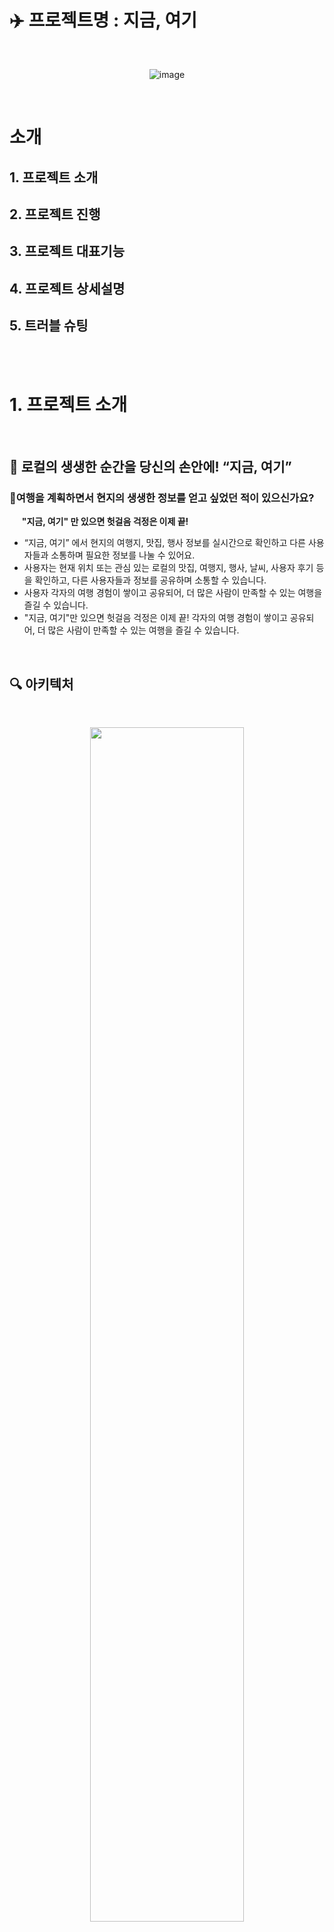 # ✈️ 프로젝트명 : 지금, 여기
<br/>
<p align="center">
<img alt="image" src="public/readme-brochure.png">
</p>
<br/>

# 소개

## 1. 프로젝트 소개

## 2. 프로젝트 진행

## 3. 프로젝트 대표기능

## 4. 프로젝트 상세설명

## 5. 트러블 슈팅

  <br/>
  
  <br/>

# 1. 프로젝트 소개

<br/>
  
## 🐬 로컬의 생생한 순간을 당신의 손안에! “지금, 여기”
### 🚴여행을 계획하면서 현지의 생생한 정보를 얻고 싶었던 적이 있으신가요? <br/> 
&nbsp;&nbsp;&nbsp;&nbsp;&nbsp;**"지금, 여기" 만 있으면 헛걸음 걱정은 이제 끝!** <br/>
-  “지금, 여기” 에서 현지의 여행지, 맛집, 행사 정보를 실시간으로 확인하고 다른 사용자들과 소통하며 필요한 정보를 나눌 수 있어요.
- 사용자는 현재 위치 또는 관심 있는 로컬의 맛집, 여행지, 행사, 날씨, 사용자 후기 등을 확인하고, 다른 사용자들과 정보를 공유하며 소통할 수 있습니다.
- 사용자 각자의 여행 경험이 쌓이고 공유되어, 더 많은 사람이 만족할 수 있는 여행을 즐길 수 있습니다.
- "지금, 여기"만 있으면 헛걸음 걱정은 이제 끝! 각자의 여행 경험이 쌓이고 공유되어, 더 많은 사람이 만족할 수 있는 여행을 즐길 수 있습니다.
  <br/>

<br/>

## 🔍 아키텍처
<br/>

<p align="center">
<img src="https://www.notion.so/image/https%3A%2F%2Fprod-files-secure.s3.us-west-2.amazonaws.com%2F83c75a39-3aba-4ba4-a792-7aefe4b07895%2F70d49e99-0420-4062-a39e-272a1348dac4%2Fherenow-architecture.png?table=block&id=7e1cf441-fb3e-422b-b22d-b6d4e35339a1&spaceId=83c75a39-3aba-4ba4-a792-7aefe4b07895&width=2000&userId=c6ff8b59-141d-43fd-a1c9-b3a2ad415c9a&cache=v2" width=70%>
</p>

<br/>
<br/>

## 📚 Stacks
#### 🌐 Package Manager
<img src="https://img.shields.io/badge/npm-green?style=for-the-badge&logo=npm&logoColor=white">

#### 💻 Front-end 
<img src="https://img.shields.io/badge/Typescript-3178C6?style=for-the-badge&logo=Typescript&logoColor=white"> <img src="https://img.shields.io/badge/Next.js-black?style=for-the-badge&logo=next.js&logoColor=white"> <img src="https://img.shields.io/badge/react-61DAFB?style=for-the-badge&logo=react&logoColor=white">
#### 💾 Back-end
<img src="https://img.shields.io/badge/supabase-208C6?style=for-the-badge&logo=Supabase&logoColor=white">

#### 📁 State management
<img src="https://img.shields.io/badge/Zustand-orange?style=for-the-badge&logo=zustand&logoColor=white"> <img src="https://img.shields.io/badge/TanstackQuery-yellow?style=for-the-badge&logo=reactquery&logoColor=white">
#### 🏢 Distribution
<img src="https://img.shields.io/badge/Vercel-black?style=for-the-badge&logo=Vercel&logoColor=white">

#### ✅ API
```
한국관광공사 Tour API, 카카오 지도 API
```
#### ✅ JavaScript-Library
```react
react-toastify, day.js, react-intersection-observer, heroicons, react-kakao-maps-sdk
```
<br/>

<br/>

## 📖 기술적 의사결정

<details>
  <summary>
    <strong>Framework</strong>
  </summary>
<br/>
  
  **Next.js**
  
Next.js는 Server-Side Rendering 방식으로 동작하므로, 서버에서 데이터를 보내 빈 브라우저에 페이지를 만드는 CSR과 달리 페이지를 다 채우고 브라우저 
에 보내는 방식으로 렌더링이 진행됩니다. 따라서 SEO(검색 엔진 최적화)에 유리하고, CSR도 가능하기 때문에 선택의 폭이 넓습니다.
</details>

<details>
  <summary><strong>Programming</strong></summary>
<br/>
  
  **TypeScript**
  
자바스크립트에서 타입 시스템이 더해진 언어로 정적 타이핑이 가능합니다. 굳이 직접 실행하지 않고도 컴파일 시점에 오류를 체크할 수 있었고, 자동 완성이라는 편리한 기능을 통해 오타로 인한 실수도 현저히 줄일 수 있습니다.
</details>

<details>
  <summary><strong>Database</strong></summary>
  <br/>
  
  **Supabase**
  
데이터베이스와 API 를 구축하는데 필요한 설정, 관리와 시간을 최소화 하여 프론트엔드 개발에 집중할 수 있게 도와주는 오픈소스 벡엔드 서비스입니다. Supabase는 서버리스 환경에서 강력한 백엔드 서비스를 제공하며, 추가로 Authentication 기능은 사용자 인증 및 관리를 간편하게 처리할 수 있는 모듈을 갖추고 있습니다.
</details>

<details>
  <summary><strong>Deployment Platform</strong></summary>
<br/>
  
  **Vercel**
  
Next.js의 제작사에서 제공하는 배포 플랫폼으로, 서버리스 환경에서 빠르고 안정적인 배포를 지원합니다. 자동화된 CI/CD(Continuous Integration/Continuous Deployment) 파이프라인을 통해 코드를 푸시하면 자동으로 배포가 이루어지며, 성능 최적화 기능과 전역 CDN(Content Delivery Network)을 제공하여 빠른 로딩 속도를 보장합니다. 또한, 프로젝트의 도메인 관리와 SSL 인증서 발급을 간편하게 처리할 수 있는 기능을 갖추고 있습니다.
</details>

<details>
  <summary><strong>State Management Libraries</strong></summary>
 <br/>
     
  **TanStack Query**
  
fetch 요청 시 로딩, 에러, 성공의 상태 정보를 얻을 수 있어 서버 상태 관리가 용이합니다. 유니크한 key값을 이용해 데이터를 저장하여 특정 데이터 쿼리에 대한 조회 및 무효화를 쉽게 할 수 있으며, 동일한 네트워크 요청 발생 시 쿼리키에 캐싱된 값을 사용하여 불필요한 네트워크 
재요청을 방지할 수 있습니다. 또한, 무한 스크롤 기능을 통해 데이터를 페이지네이션 없이 연속적으로 로드할 수 있고, 낙관적 업데이트를 통해 좋아요와 같은 상호작용에 대해 빠른 사용자 피드백을 제공할 수 있습니다. 이런 기능들은 사용자 경험을 향상시키고, 성능 최적화에도 큰 
도움이 됩니다.

  **Zustand**
  
타입스크립트 기반의 경량 전역 상태 관리 라이브러리로, 단순한 API와 빠른 성능이 특징입니다. Redux의 Flux 아키텍처를 채택하여 
기존에 Redux를 사용하던 팀원들에게 친숙한 환경을 제공합니다. 보일러 플레이트가 간단하여 빠르게 설정할 수 있으며, 선언적이고 직관적인 상태 관리를 통해 코드 가독성을 높여줍니다. 또한, React와의 완벽한 호환성 덕분에 컴포넌트 기반의 개발에 유연하게 적용할 수 있습니다.
</details>

<details>
  <summary><strong>Styling</strong></summary>
 <br/>
     
  **Tailwind CSS**
  
일관된 클래스명으로 코드의 의도를 명확하게 전달 가능하며 유지 보수가 용이합니다. 미리 정의된 유틸리티 클래스를 사용하기 때문에 빠른 
디자인 가능하며 렌더링 속도, 성능 면에서 다른 CSS 방식보다 유리하고 Next.js에서 권장하는 CSS 라이브러리로서 원활하게 사용할 수 있습니다.

  **React-Toastify**
  
사용자에게 피드백을 제공하기 위한 알림 메시지를 쉽게 구현할 수 있는 React 라이브러리입니다. 다양한 커스터마이징 옵션과 함께 간단한 API를 제공하여 프로젝트에 빠르게 통합할 수 있습니다. 특히, Next.js와 같은 서버 사이드 렌더링 환경에서도 문제없이 동작하며, 사용자 경험을 
향상시키는 데 유용합니다.

  **Heroicons**
  
Tailwind CSS 팀이 제공하는 아이콘 라이브러리로, 무료로 사용할 수 있는 다양한 SVG 아이콘을 제공합니다. React 컴포넌트 형태로 제공되기 때문에 Next.js 프로젝트에 쉽게 통합할 수 있으며, Tailwind CSS와 함께 사용하면 일관된 디자인 시스템을 구축하는 데 도움이 됩니다.

</details>

  <br/>


## 📂 프로젝트 폴더 구조

<details>
  <summary><strong>폴더 구조</strong></summary>
  <br />

  📦src<br/>
 ┣ 📂app<br/>
 ┃ ┣ 📂(layout)<br/>
 ┃ ┃ ┣ 📂(feed)<br/>
 ┃ ┃ ┃ ┗ 📂feed<br/>
 ┃ ┃ ┃ ┃ ┣ 📜loading.tsx<br/>
 ┃ ┃ ┃ ┃ ┗ 📜page.tsx<br/>
 ┃ ┃ ┣ 📂(local)<br/>
 ┃ ┃ ┃ ┗ 📂local<br/>
 ┃ ┃ ┃ ┃ ┣ 📂details<br/>
 ┃ ┃ ┃ ┃ ┃ ┗ 📂[id]<br/>
 ┃ ┃ ┃ ┃ ┃ ┃ ┗ 📜page.tsx<br/>
 ┃ ┃ ┃ ┃ ┗ 📂[region]<br/>
 ┃ ┃ ┃ ┃ ┃ ┗ 📜page.tsx<br/>
 ┃ ┃ ┣ 📂feed-detail<br/>
 ┃ ┃ ┃ ┗ 📂[id]<br/>
 ┃ ┃ ┃ ┃ ┗ 📜page.tsx<br/>
 ┃ ┃ ┣ 📂profile<br/>
 ┃ ┃ ┃ ┗ 📂[id]<br/>
 ┃ ┃ ┃ ┃ ┗ 📜page.tsx<br/>
 ┃ ┃ ┣ 📂search-page<br/>
 ┃ ┃ ┃ ┣ 📜layout.tsx<br/>
 ┃ ┃ ┃ ┗ 📜page.tsx<br/>
 ┃ ┃ ┣ 📜layout.tsx<br/>
 ┃ ┃ ┗ 📜page.tsx<br/>
 ┃ ┣ 📂(webmain)<br/>
 ┃ ┃ ┣ 📂webmain<br/>
 ┃ ┃ ┃ ┗ 📜page.tsx<br/>
 ┃ ┃ ┣ 📂websearch-page<br/>
 ┃ ┃ ┃ ┗ 📜page.tsx<br/>
 ┃ ┃ ┣ 📂_componets<br/>
 ┃ ┃ ┃ ┣ 📂AroundLocalList<br/>
 ┃ ┃ ┃ ┃ ┣ 📜AroundLocalItem.tsx<br/>
 ┃ ┃ ┃ ┃ ┣ 📜AroundLocalList.tsx<br/>
 ┃ ┃ ┃ ┃ ┗ 📜index.ts<br/>
 ┃ ┃ ┃ ┣ 📂LocalCategory<br/>
 ┃ ┃ ┃ ┃ ┣ 📜index.ts<br/>
 ┃ ┃ ┃ ┃ ┗ 📜LocalCategory.tsx<br/>
 ┃ ┃ ┃ ┣ 📂LocalFeedList<br/>
 ┃ ┃ ┃ ┃ ┣ 📜FeedItem.tsx<br/>
 ┃ ┃ ┃ ┃ ┣ 📜index.ts<br/>
 ┃ ┃ ┃ ┃ ┗ 📜LocalFeedList.tsx<br/>
 ┃ ┃ ┃ ┣ 📜MainBanner.tsx<br/>
 ┃ ┃ ┃ ┣ 📜searchStore.ts<br/>
 ┃ ┃ ┃ ┣ 📜WebFeedCategories.tsx<br/>
 ┃ ┃ ┃ ┣ 📜WebFeedItem.tsx<br/>
 ┃ ┃ ┃ ┣ 📜WebFeedSearchItem.tsx<br/>
 ┃ ┃ ┃ ┣ 📜WebFooter.tsx<br/>
 ┃ ┃ ┃ ┣ 📜WebHeader.tsx<br/>
 ┃ ┃ ┃ ┣ 📜WebMainBar.tsx<br/>
 ┃ ┃ ┃ ┣ 📜WebRecentSearch.tsx<br/>
 ┃ ┃ ┃ ┣ 📜WebSearch.tsx<br/>
 ┃ ┃ ┃ ┣ 📜WebSearchCategories.tsx<br/>
 ┃ ┃ ┃ ┗ 📜WebSearchItem.tsx<br/>
 ┃ ┃ ┗ 📜layout.tsx<br/>
 ┃ ┣ 📂api<br/>
 ┃ ┃ ┣ 📂additional-details<br/>
 ┃ ┃ ┃ ┗ 📂[id]<br/>
 ┃ ┃ ┃ ┃ ┗ 📜route.ts<br/>
 ┃ ┃ ┣ 📂check-email<br/>
 ┃ ┃ ┃ ┗ 📜route.ts<br/>
 ┃ ┃ ┣ 📂like-place<br/>
 ┃ ┃ ┃ ┗ 📜route.ts<br/>
 ┃ ┃ ┣ 📂local-details<br/>
 ┃ ┃ ┃ ┗ 📂[id]<br/>
 ┃ ┃ ┃ ┃ ┗ 📜route.ts<br/>
 ┃ ┃ ┣ 📂local-event<br/>
 ┃ ┃ ┃ ┗ 📂[id]<br/>
 ┃ ┃ ┃ ┃ ┗ 📜route.ts<br/>
 ┃ ┃ ┣ 📂local-list<br/>
 ┃ ┃ ┃ ┗ 📂[id]<br/>
 ┃ ┃ ┃ ┃ ┗ 📜route.ts<br/>
 ┃ ┃ ┣ 📂nearby-places<br/>
 ┃ ┃ ┃ ┗ 📜route.ts<br/>
 ┃ ┃ ┣ 📂search<br/>
 ┃ ┃ ┃ ┗ 📜route.ts<br/>
 ┃ ┃ ┣ 📂sign-in<br/>
 ┃ ┃ ┃ ┣ 📂callback<br/>
 ┃ ┃ ┃ ┃ ┗ 📜route.ts<br/>
 ┃ ┃ ┃ ┗ 📜route.ts<br/>
 ┃ ┃ ┣ 📂sign-out<br/>
 ┃ ┃ ┃ ┗ 📜route.ts<br/>
 ┃ ┃ ┣ 📂sign-up<br/>
 ┃ ┃ ┃ ┗ 📜route.ts<br/>
 ┃ ┃ ┣ 📂supabase-feed<br/>
 ┃ ┃ ┃ ┗ 📜route.ts<br/>
 ┃ ┃ ┣ 📂supabase-feeduserdata<br/>
 ┃ ┃ ┃ ┗ 📜route.ts<br/>
 ┃ ┃ ┣ 📂supabase-searchfeed<br/>
 ┃ ┃ ┃ ┗ 📜route.ts<br/>
 ┃ ┃ ┣ 📂supabase-sortedfeed<br/>
 ┃ ┃ ┃ ┗ 📜route.ts<br/>
 ┃ ┃ ┗ 📜tourApi.ts<br/>
 ┃ ┣ 📂feed-write<br/>
 ┃ ┃ ┣ 📜layout.tsx<br/>
 ┃ ┃ ┗ 📜page.tsx<br/>
 ┃ ┣ 📂sign-in<br/>
 ┃ ┃ ┗ 📜page.tsx<br/>
 ┃ ┣ 📂sign-up<br/>
 ┃ ┃ ┗ 📜page.tsx<br/>
 ┃ ┣ 📜globals.css<br/>
 ┃ ┣ 📜layout.tsx<br/>
 ┃ ┗ 📜not-found.tsx<br/>
 ┣ 📂components<br/>
 ┃ ┣ 📂FeedDetail<br/>
 ┃ ┃ ┣ 📜Comments.tsx<br/>
 ┃ ┃ ┣ 📜DetailLikeBtn.tsx<br/>
 ┃ ┃ ┣ 📜FeedDetailSkeleton.tsx<br/>
 ┃ ┃ ┗ 📜PopularPosts.tsx<br/>
 ┃ ┣ 📂FeedList<br/>
 ┃ ┃ ┣ 📜FeedItemSkeleton.tsx<br/>
 ┃ ┃ ┣ 📜FeedListClient.tsx<br/>
 ┃ ┃ ┣ 📜FeedListItem.tsx<br/>
 ┃ ┃ ┣ 📜HeartIconSolid.tsx<br/>
 ┃ ┃ ┗ 📜UserName.tsx<br/>
 ┃ ┣ 📂FeedWrite<br/>
 ┃ ┃ ┣ 📜ContentInput.tsx<br/>
 ┃ ┃ ┣ 📜ImageUpload.tsx<br/>
 ┃ ┃ ┣ 📜LocationButton.tsx<br/>
 ┃ ┃ ┣ 📜LocationDropdown.tsx<br/>
 ┃ ┃ ┗ 📜TitleInput.tsx<br/>
 ┃ ┣ 📂Footer<br/>
 ┃ ┃ ┣ 📜Footer.tsx<br/>
 ┃ ┃ ┗ 📜index.ts<br/>
 ┃ ┣ 📂FooterMain<br/>
 ┃ ┃ ┗ 📜FooterMain.tsx<br/>
 ┃ ┣ 📂HeaderLayout<br/>
 ┃ ┃ ┗ 📜HeaderLayout.tsx<br/>
 ┃ ┣ 📂HeaderMain<br/>
 ┃ ┃ ┗ 📜HeaderMain.tsx<br/>
 ┃ ┣ 📂HomeMain<br/>
 ┃ ┃ ┗ 📜HomeMain.tsx<br/>
 ┃ ┣ 📂IconList<br/>
 ┃ ┃ ┣ 📜PenIcon.tsx<br/>
 ┃ ┃ ┗ 📜PostIcon.tsx<br/>
 ┃ ┣ 📂LocalDetails<br/>
 ┃ ┃ ┣ 📜Details.tsx<br/>
 ┃ ┃ ┣ 📜KakaoMap.tsx<br/>
 ┃ ┃ ┣ 📜LikeBtn.tsx<br/>
 ┃ ┃ ┣ 📜LocalDetailsSkeleton.tsx<br/>
 ┃ ┃ ┗ 📜NearbyPlaces.tsx<br/>
 ┃ ┣ 📂LocalList<br/>
 ┃ ┃ ┣ 📜ContentTypeFilter.tsx<br/>
 ┃ ┃ ┣ 📜InfiniteScroll.tsx<br/>
 ┃ ┃ ┣ 📜LoadingState.tsx<br/>
 ┃ ┃ ┣ 📜LocalListItem.tsx<br/>
 ┃ ┃ ┣ 📜LocalListPage.tsx<br/>
 ┃ ┃ ┣ 📜RegionHeader.tsx<br/>
 ┃ ┃ ┗ 📜SkeletonCard.tsx<br/>
 ┃ ┣ 📂MainPage<br/>
 ┃ ┃ ┣ 📂api<br/>
 ┃ ┃ ┃ ┗ 📜searchApi.ts<br/>
 ┃ ┃ ┣ 📂Header<br/>
 ┃ ┃ ┃ ┣ 📜Header.tsx<br/>
 ┃ ┃ ┃ ┗ 📜index.ts<br/>
 ┃ ┃ ┣ 📂Main<br/>
 ┃ ┃ ┃ ┣ 📂Sections<br/>
 ┃ ┃ ┃ ┃ ┣ 📜CheckLoginUser.tsx<br/>
 ┃ ┃ ┃ ┃ ┣ 📜LocalItem.tsx<br/>
 ┃ ┃ ┃ ┃ ┣ 📜LocalItemList.tsx<br/>
 ┃ ┃ ┃ ┃ ┣ 📜LocalSection.tsx<br/>
 ┃ ┃ ┃ ┃ ┣ 📜WebFeedItem.tsx<br/>
 ┃ ┃ ┃ ┃ ┗ 📜WebFeedSection.tsx<br/>
 ┃ ┃ ┃ ┣ 📜index.ts<br/>
 ┃ ┃ ┃ ┗ 📜Main.tsx<br/>
 ┃ ┃ ┣ 📂SearchElements<br/>
 ┃ ┃ ┃ ┣ 📜SearchFeed.tsx<br/>
 ┃ ┃ ┃ ┣ 📜SearchFeedItem.tsx<br/>
 ┃ ┃ ┃ ┣ 📜SearchFilterItem.tsx<br/>
 ┃ ┃ ┃ ┣ 📜SearchForm.tsx<br/>
 ┃ ┃ ┃ ┣ 📜SearchIntroduction.tsx<br/>
 ┃ ┃ ┃ ┗ 📜SearchItem.tsx<br/>
 ┃ ┃ ┗ 📂Skeleton<br/>
 ┃ ┃ ┃ ┣ 📜SkeletonFeedItem.tsx<br/>
 ┃ ┃ ┃ ┣ 📜SkeletonLocalItem.tsx<br/>
 ┃ ┃ ┃ ┣ 📜SkeletonLocation.tsx<br/>
 ┃ ┃ ┃ ┣ 📜SkeletonSearchItem.tsx<br/>
 ┃ ┃ ┃ ┣ 📜SkeletonWebFeed.tsx<br/>
 ┃ ┃ ┃ ┗ 📜SkeletonWebSearch.tsx<br/>
 ┃ ┣ 📂Modal<br/>
 ┃ ┃ ┗ 📜Modal.tsx<br/>
 ┃ ┣ 📂MypageFeedLikesList<br/>
 ┃ ┃ ┗ 📜FeedLikesList.tsx<br/>
 ┃ ┣ 📂MypageFeedsList<br/>
 ┃ ┃ ┗ 📜FeedsList.tsx<br/>
 ┃ ┣ 📂MypagePlaceLikesList<br/>
 ┃ ┃ ┗ 📜PlaceLikes.tsx<br/>
 ┃ ┣ 📂SearchMain<br/>
 ┃ ┃ ┗ 📜SearchMain.tsx<br/>
 ┃ ┣ 📂SocialLogin<br/>
 ┃ ┃ ┗ 📜Sociallogin.tsx<br/>
 ┃ ┣ 📜DeletePrompt.tsx<br/>
 ┃ ┣ 📜LoadingSpinner.tsx<br/>
 ┃ ┣ 📜LoginPrompt.tsx<br/>
 ┃ ┣ 📜SendFeedWrite.tsx<br/>
 ┃ ┗ 📜Skeleton.tsx<br/>
 ┣ 📂constants<br/>
 ┃ ┗ 📜regionImages.ts<br/>
 ┣ 📂data<br/>
 ┃ ┗ 📜regions.json<br/>
 ┣ 📂fonts<br/>
 ┃ ┗ 📜PretendardVariable.woff2<br/>
 ┣ 📂hooks<br/>
 ┃ ┣ 📜useDebounce.ts<br/>
 ┃ ┣ 📜useKaKaoLoader.ts<br/>
 ┃ ┣ 📜useLocalDetails.ts<br/>
 ┃ ┗ 📜useLocalList.ts<br/>
 ┣ 📂providers<br/>
 ┃ ┣ 📜QueryProvider.tsx<br/>
 ┃ ┗ 📜ToastProvider.tsx<br/>
 ┣ 📂types<br/>
 ┃ ┣ 📜feed.ts<br/>
 ┃ ┣ 📜localDetails.ts<br/>
 ┃ ┣ 📜localList.ts<br/>
 ┃ ┣ 📜mainTypes.ts<br/>
 ┃ ┣ 📜post.ts<br/>
 ┃ ┗ 📜supabase.ts<br/>
 ┣ 📂utils<br/>
 ┃ ┣ 📂supabase<br/>
 ┃ ┃ ┣ 📜client.ts<br/>
 ┃ ┃ ┣ 📜middleware.ts<br/>
 ┃ ┃ ┗ 📜server.ts<br/>
 ┃ ┣ 📜formatDate.ts<br/>
 ┃ ┣ 📜getRegionName.ts<br/>
 ┃ ┣ 📜getSigunguName.ts<br/>
 ┃ ┗ 📜toastHelper.ts<br/>
 ┣ 📂zustand<br/>
 ┃ ┗ 📜useAuthStore.ts<br/>
 ┗ 📜middleware.ts<br/>
</details>

<br/>
<br/>

## 🙂 팀원 소개
<div align="center"> 

|정현우|강동석|안시승|박성욱|이세영|김언진|
|:-----:|:-----:|:-----:|:-----:|:-----:|:-----:|
|<a href="https://github.com/junghyunwoo02"><img src="https://avatars.githubusercontent.com/u/166801004?v=4" width="100" height="100" /></a>|<a href="https://github.com/show1486"><img src="https://avatars.githubusercontent.com/u/153741544?v=4" width="100" height="100" /></a>|<a href="https://github.com/Maestrossa"><img src="https://avatars.githubusercontent.com/u/161290671?v=4" width="100" height="100" /></a>|<a href="https://github.com/SecretCandy"><img src="https://avatars.githubusercontent.com/u/108340910?v=4" width="100" height="100" /></a>|<a href="https://github.com/leeseayoung"><img src="https://avatars.githubusercontent.com/u/141402621?v=4" width="100" height="100" /></a>|<a href="https://github.com/EONNI107"><img src="https://avatars.githubusercontent.com/u/131836982?v=4" width="100" height="100" /></a>|
|피드 목록페이지<br/>장소 목록페이지<br/>필터,무한스크롤<br/>좋아요|메인페이지<br/>검색결과페이지<br/>레이아웃<br/>검색기능구현|장소 상세페이지<br/>장소 정보,지도<br/>주변 장소<br/>댓글,API|피드 상세페이지<br/>좋아요,댓글<br/>피드 작성페이지|로그인,회원가입<br/>마이페이지|전체적인 디자인<br/>와이어프레임|

</div>




  <br/>

  <br/>

# 2. 프로젝트 진행

<br/>

## 2024.07.16 ~ 2024.08.21<br/><br/>

<br/>
<div align="center"><img width="500" height="500"  alt="image" src="gif\룰파일.gif">
<img width="500" height="500" alt="image" src="gif\코드 컨벤션.jpg">
</div>

<figcaption>
  
#### 🥇 원활한 소통과 작업내용 공유를 위해 zep과 slack을 사용했어요
  
#### 🥈 코드 컨벤션을 규칙을 정해서 통일된 규칙안에서 코드를 작성해보았어요
  
#### 🥉 pr에 2명 이상의 approve가 있어야 develop에 merge를 할 수 있도록 설정했어요

</figcaption>
<br/>
<br/>


  <br/>
  <br/>

# 3. 프로젝트 대표기능

  <br/>
  
## 🧳 내 주변 여행지와 검색 기능
<div>
<img src="https://www.notion.so/image/https%3A%2F%2Fprod-files-secure.s3.us-west-2.amazonaws.com%2F83c75a39-3aba-4ba4-a792-7aefe4b07895%2Faba20be0-5954-45fe-bd5e-faba83b6c4c2%2FSlide_16_9_-_1.png?table=block&id=85e55d3e-85e5-46e6-b7e0-733a3d6c32f8&spaceId=83c75a39-3aba-4ba4-a792-7aefe4b07895&width=1420&userId=c6ff8b59-141d-43fd-a1c9-b3a2ad415c9a&cache=v2">
<figcaption>   
  <br/>
  
### 🔎 현재 위치 또는 검색을 이용하여 정보(맛집, 관광지, 행사 등)를 찾을 수 있어요.

  - 사용자의 현재 위치를 기반으로 주변 여행 정보들을 보여줍니다.
  - 다양한 정보를 검색을 통해 간편하고 정확하게 정보를 볼 수 있습니다.

</figcaption>
</div>
  <br/>

## 🧳 지역 캐러셀과 지역 목록 페이지
<div>
<img src="https://www.notion.so/image/https%3A%2F%2Fprod-files-secure.s3.us-west-2.amazonaws.com%2F83c75a39-3aba-4ba4-a792-7aefe4b07895%2F67402518-08cb-43b0-9da9-2febe2434a5e%2FSlide_16_9_-_2.png?table=block&id=e1c8a8d3-f8d3-425b-93c0-3675acac321a&spaceId=83c75a39-3aba-4ba4-a792-7aefe4b07895&width=1440&userId=c6ff8b59-141d-43fd-a1c9-b3a2ad415c9a&cache=v2">
<figcaption>   
  <br/>
  
### 🗺️ 각 지역만의 정보(맛집, 여행지, 행사 등)을 한눈에 확인할 수 있어요.

- 전국 키워드를 클릭해 해당 지역들의 정보를 한눈에 확인할 수 있습니다.
- 해당 지역의 여행지, 맛집, 축제 및 행사 등 다양한 카테고리 별 정보를 찾을 수 있습니다.
- 해당 장소를 누르면 상세 페이지로 이동합니다

</figcaption>
</div>
  <br/>

## 🧳 장소 상세 페이지
<div>
<img src="https://www.notion.so/image/https%3A%2F%2Fprod-files-secure.s3.us-west-2.amazonaws.com%2F83c75a39-3aba-4ba4-a792-7aefe4b07895%2Fcd107ae9-0166-4b20-9f1c-655737cad738%2FSlide_16_9_-_3.png?table=block&id=49a7780e-bb34-4099-b350-0395bc7b3838&spaceId=83c75a39-3aba-4ba4-a792-7aefe4b07895&width=1420&userId=c6ff8b59-141d-43fd-a1c9-b3a2ad415c9a&cache=v2">
<figcaption>   
  <br/>
  
### 🚩 해당 장소의 정보를 자세하게 볼 수 있어요.

- 좋아요와 공유, 댓글 기능으로 사람들과 소통할 수 있습니다.
- 해당 장소에 대한 위치를 카카오 맵으로 마커로 표시합니다.
- 카테고리 타입에 맞는 주변 장소를 추천합니다.

</figcaption>
</div>
  <br/>

## 🧳 피드 상세 페이지
<div>
<img src="https://www.notion.so/image/https%3A%2F%2Fprod-files-secure.s3.us-west-2.amazonaws.com%2F83c75a39-3aba-4ba4-a792-7aefe4b07895%2F7a4b3536-71bb-469f-bc25-e5f2e799720b%2FSlide_16_9_-_4.png?table=block&id=1bb6dace-857c-4d22-af4f-5ad403b6a4ca&spaceId=83c75a39-3aba-4ba4-a792-7aefe4b07895&width=1420&userId=c6ff8b59-141d-43fd-a1c9-b3a2ad415c9a&cache=v2">
<figcaption>   
  <br/>
  
### 🔖 사람들과 피드에서 마음의 드는 장소를 공유할 수 있어요.

- 좋아요와 공유, 댓글 기능으로 사람들과 소통할 수 있습니다.
- 해당 장소에 대한 위치를 표시하여 어디인지 확인하고, 클릭하면 해당 장소 목록 페이지로 이동합니다.

</figcaption>
</div>
  <br/>

## 🧳 피드 목록과 작성 페이지
<div>
<img src="https://www.notion.so/image/https%3A%2F%2Fprod-files-secure.s3.us-west-2.amazonaws.com%2F83c75a39-3aba-4ba4-a792-7aefe4b07895%2F03729491-3c3c-4803-896f-38893d7d5743%2FSlide_16_9_-_5.png?table=block&id=4aacd43b-0b46-42d4-ba1f-5b3ecb1cae3d&spaceId=83c75a39-3aba-4ba4-a792-7aefe4b07895&width=1440&userId=c6ff8b59-141d-43fd-a1c9-b3a2ad415c9a&cache=v2">
<figcaption>   
  <br/>
  
### ✍🏻 자신만의 피드를 작성하여 여행 이야기를 남겨보세요.

- 사용자가 특정 지역에 대한 게시글을 업로드해 장소의 정보와 경험을 공유합니다.
- 등록된 글을 지역 별로, 최신순, 댓글순, 찜한순으로 볼 수 있습니다.
- 피드를 작성하거나 찜하면 마이페이지에서 확인할 수 있습니다.

</figcaption>
</div>
  <br/>

## 🧳 마이 페이지
<div>
<img src="https://www.notion.so/image/https%3A%2F%2Fprod-files-secure.s3.us-west-2.amazonaws.com%2F83c75a39-3aba-4ba4-a792-7aefe4b07895%2Face73730-53e6-4741-81db-f57ec40d452c%2FSlide_16_9_-_6.png?table=block&id=4a4b12a4-56ec-49b5-826d-43e8caad7990&spaceId=83c75a39-3aba-4ba4-a792-7aefe4b07895&width=1440&userId=c6ff8b59-141d-43fd-a1c9-b3a2ad415c9a&cache=v2">
<figcaption>   
  <br/>
  
### 😎 사용자의 정보와 내가 찜한 컨텐츠들을 확인할 수 있어요.

- 닉네임과 프로필 사진을 변경할 수 있습니다.
- 내가 찜한 피드 게시글과 작성한 글, 장소 등을 확인할 수 있습니다.

</figcaption>
</div>
  <br/>
  
  <br/>

# 4. 프로젝트 상세설명

<br/>

## ✅ 사용자는 현재 위치 또는 검색을 이용하여 정보(맛집, 관관지, 행사등)를 찾을 수 있어요
<br/>

<div align="center">
  <img  width="500" height="500" src="gif\현 위치 로컬.gif"/>
  <img  width="500" height="500" src="gif\검색.gif"/>
</div>

<figcaption>
  
  ### ▶️ 현재 위치를 기반으로 주변 로컬정보들을 보여줍니다.
  ### ▶️ 다양한 정보를 검색을 통해 간편하게 정보를 볼 수 있습니다.
</figcaption>

  <br/>

## ✅ 각 지역만의 정보(맛집, 관관지, 행사등)를 한눈에 확인할 수 있어요
<br/>

<div align="center">
  <img src="gif\지역별.gif"/>
  <br/>
</div>
  <br/>

<figcaption>
  
  ### ▶️ 한눈에 보이는 전국 키워드를 클릭하여 그 지역들의 정보를 한눈에 확인할 수 있습니다.
</figcaption>

  <br/>

## ✅ 피드를 통해 관련 로컬들의 맛집, 관관지, 행사등의 후기를 한눈에 볼 수 있어요
<br/>

<div align="center">
  <img src="gif\피드.gif"/>
  <br/>
</div>
<br/>

<figcaption>
  
### ▶️ 사용자들이 작성한 피드를 통해 후기와 경험, 추억들을 한눈에 볼 수 있습니다.
  
  <br/>
</figcaption>


  <br/>

## ✅ 자신만의 피드를 작성하여 본인만의 이야기를 남길 수 있어요

<img src="gif\피드작성.gif"/>
<br/>

<figcaption>
  
  ### ▶️ 사용자가 직접 글과 사진을 작성하여 정보를 공유 할 수 있습니다.
  
</figcaption>

  <br/>

  <br/>

# 5. 트러블 슈팅

  <br/>
 <details>
  <summary>
    <strong>1. Database Error와 트리거 설정 수정</strong>
  </summary>
<br/>
  
  **❌ 문제**
  
"Database error saving new user"라는 에러 메시지가 계속 나타났습니다. 유저 테이블을 public 유저로 복사하는 과정에서 생긴 오류.

  **✅ 해결**
  
초기 트리거 설정이 잘못되어 DROP FUNCTION 코드를 사용해 삭제한 후, 
다시 설정하여 오류를 수정했습니다.

<details>
  <summary>🖱️ 코드</summary>

```js
create or replace function public.handle_new_user()
returns trigger
language plpgsql
security definer set search_path = ''
as $$
begin
  insert into public."Users" (id, email, nickname, provider)
  values (
    new.id, new.email,
    new.raw_user_meta_data->>'name',
    new.raw_app_meta_data->>'provider'
  );
  return new;
end;
$$;
```
  
</details>
</details>
 
 <details>
  <summary>
    <strong>2. 관광 API 데이터에서 특정 관광지 지도 렌더링 문제</strong>
  </summary>
<br/>
  
  **❌ 문제**
  
관광 API 데이터에서 위도와 경도를 받아와 카카오맵에 표시할 때, 특정 관광지만 지도에 마커가 보이고 지도 자체는 렌더링되지 않았습니다. 관광 API가 잘못된 좌표 데이터를 제공하고 있었습니다.

  **✅ 해결**
  
해당 문제를 해결하기 위해, 데이터베이스를 직접 수정할 수 없는 상황에서 다음과 같은 접근 방식이 적용되었습니다. API 데이터가 우리나라 국토의 좌표 범위를 벗어나는 경우, 지도가 렌더링되지 않도록 설정했습니다. 이 방식으로 문제를 효과적으로 해결할 수 있었습니다.

 </details>

 <details>
  <summary>
    <strong>3.페이지 내 두 개의 API 엔드포인트 응답 데이터 구조 차이로 인한 타입 에러</strong>
  </summary>
<br/>
  
  **❌ 문제**
  
한 페이지에서 두 개의 서로 다른 API 엔드포인트를 호출할 때, 응답 데이터의 구조가 달라서 타입 에러가 발생했습니다. 예를 들어, zipCode 데이터는 행사 정보 데이터에 없으며, 지역 기반 정보에는 행사 시작일과 종료일 정보가 포함되어 있지 않았습니다.
  **✅ 해결**
  
응답 데이터의 구조가 크게 다르지 않음을 확인한 후, 두 데이터 구조를 통합하여 차이가 있는 부분만 옵셔널 체이닝으로 지정했습니다. 
예를 들어, zipcode?: string과 같은 방식으로 해결하여 타입 에러를 방지했습니다.
<details>
  <summary>🖱️ 코드</summary>

```js
create or replace function public.handle_new_user()
returns trigger
language plpgsql
security definer set search_path = ''
as $$
begin
  insert into public."Users" (id, email, nickname, provider)
  values (
    new.id, new.email,
    new.raw_user_meta_data->>'name',
    new.raw_app_meta_data->>'provider'
  );
  return new;
end;
$$;
```

</details>
</details>

 <details>
  <summary>
    <strong>4. 지역 이름에 하이픈이 포함된 객체 키 접근 문제</strong>
  </summary>
<br/>
  
  **❌ 문제**
  
지역 이름에 하이픈이 포함된 경우, 예를 들어 jeju-do, 이 지역 이름을 객체의 키로 사용할 때 JavaScript에서 부호가 있는 표현을 산술 연산으로 해석하려고 시도하는 문제가 발생했습니다. 이는 regionImages[params.region.toLowerCase()]와 같이 접근할 때 문제가 됩니다.

  **✅ 해결**
  
regionImages 객체의 키를 정규화된 형태로 미리 설정하고, params.region 값을 동일한 방식으로 정규화하여 사용합니다, 이 방법을 사용하면 params.region 값을 정규화하여 모든 지역에 대해 일관되게 처리할 수 있습니다.

<details>
  <summary>🖱️코드</summary>

```js
// 예: regionImages 객체 정의
const regionImages = {
  jejudo: '/지역이미지.jpg',
  gyeonggido: '/지역이미지.jpg',
  // 다른 지역 이미지 정의
};

// 지역 이름 정규화
const normalizedRegion = params.region.toLowerCase().replace(/-/g, '');

// 정규화된 키로 이미지 선택
const selectedImage = regionImages[normalizedRegion];
```

</details>
</details>

 <details>
  <summary>
    <strong>5. 좋아요 기능 비동기 처리 관련 문제</strong>
  </summary>
<br/>
  
  **❌ 문제**
  
피드에 좋아요를 누르거나 취소할 때, UI가 즉시 업데이트되지 않거나, 좋아요 상태가 올바르게 반영되지 않는 문제 발생했습니다.

  **✅ 해결**
  
좋아요 버튼을 클릭했을 때 즉시 UI 상태를 업데이트하고, 비동기로 서버와 통신하여 실제 좋아요 상태를 저장하도록 하였습니다. 
만약 서버 통신에 실패하더라도 사용자 경험을 해치지 않도록 로컬 상태를 유지하는 방식을 도입했습니다.
Optimistic UI 업데이트: 사용자가 좋아요 버튼을 클릭했을 때, 서버 응답을 기다리지 않고 먼저 로컬 상태를 업데이트하여 UI가 즉시 반영되도록 하였습니다. 
그 후 서버에 요청을 보내고, 요청이 실패하면 다시 원래 상태로 복구했습니다.

</details>

  <br/>

  <br/>
